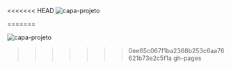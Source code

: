 <<<<<<< HEAD
![capa-projeto](https://user-images.githubusercontent.com/61297295/160064503-72641dd5-b8a6-4f59-9a11-ca3de6cf626f.png)

=======

![capa-projeto](https://user-images.githubusercontent.com/61297295/160064503-72641dd5-b8a6-4f59-9a11-ca3de6cf626f.png)
>>>>>>> 0ee65c067f1ba2368b253c6aa76621b73e2c5f1a
>>>>>>> gh-pages
